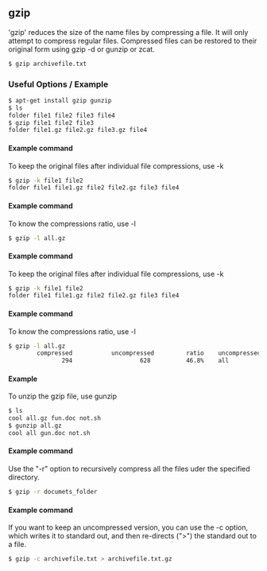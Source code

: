 ---
---
gzip
-------

'gzip' reduces the size of the name files by compressing a file. It will only attempt to compress regular files. Compressed files can be restored to their original form using gzip -d or gunzip or zcat.

~~~ bash
$ gzip archivefile.txt
~~~

<!--more-->

### Useful Options / Example

~~~ bash
$ apt-get install gzip gunzip
$ ls
folder file1 file2 file3 file4
$ gzip file1 file2 file3
folder file1.gz file2.gz file3.gz file4
~~~

#### Example command

To keep the original files after individual file compressions, use -k

~~~ bash
$ gzip -k file1 file2
folder file1 file1.gz file2 file2.gz file3 file4
~~~

#### Example command

To know the compressions ratio, use -l

~~~ bash
$ gzip -l all.gz
~~~

#### Example command

To keep the original files after individual file compressions, use -k

~~~ bash
$ gzip -k file1 file2
folder file1 file1.gz file2 file2.gz file3 file4
~~~

#### Example command

To know the compressions ratio, use -l

~~~ bash 
$ gzip -l all.gz
	    compressed           uncompressed         ratio    uncompressed_name
	           294                   628          46.8%    all
~~~

#### Example

To unzip the gzip file, use gunzip

~~~ bash 
$ ls
cool all.gz fun.doc not.sh
$ gunzip all.gz
cool all gun.doc not.sh
~~~

#### Example command

Use the "-r" option to recursively compress all the files uder the specified directory.

~~~ bash
$ gzip -r documets_folder
~~~

#### Example command

If you want to keep an uncompressed version, you can use the -c option, which writes it to standard out, and then re-directs (">") the standard out to a file. 

~~~ bash
$ gzip -c archivefile.txt > archivefile.txt.gz
~~~
